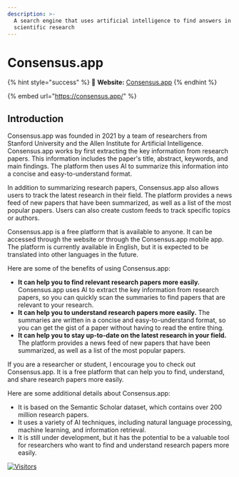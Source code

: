 ```yaml
---
description: >-
  A search engine that uses artificial intelligence to find answers in
  scientific research
---
```


# Consensus.app

{% hint style="success" %}
🔗 **Website:** [Consensus.app](https://consensus.app/)
{% endhint %}

{% embed url="https://consensus.app/" %}

## Introduction

Consensus.app was founded in 2021 by a team of researchers from Stanford University and the Allen Institute for Artificial Intelligence. Consensus.app works by first extracting the key information from research papers. This information includes the paper's title, abstract, keywords, and main findings. The platform then uses AI to summarize this information into a concise and easy-to-understand format.

In addition to summarizing research papers, Consensus.app also allows users to track the latest research in their field. The platform provides a news feed of new papers that have been summarized, as well as a list of the most popular papers. Users can also create custom feeds to track specific topics or authors.

Consensus.app is a free platform that is available to anyone. It can be accessed through the website or through the Consensus.app mobile app. The platform is currently available in English, but it is expected to be translated into other languages in the future.

Here are some of the benefits of using Consensus.app:

* **It can help you to find relevant research papers more easily.** Consensus.app uses AI to extract the key information from research papers, so you can quickly scan the summaries to find papers that are relevant to your research.
* **It can help you to understand research papers more easily.** The summaries are written in a concise and easy-to-understand format, so you can get the gist of a paper without having to read the entire thing.
* **It can help you to stay up-to-date on the latest research in your field.** The platform provides a news feed of new papers that have been summarized, as well as a list of the most popular papers.

If you are a researcher or student, I encourage you to check out Consensus.app. It is a free platform that can help you to find, understand, and share research papers more easily.

Here are some additional details about Consensus.app:

* It is based on the Semantic Scholar dataset, which contains over 200 million research papers.
* It uses a variety of AI techniques, including natural language processing, machine learning, and information retrieval.
* It is still under development, but it has the potential to be a valuable tool for researchers who want to find and understand research papers more easily.

[![Visitors](https://api.visitorbadge.io/api/visitors?path=https%3A%2F%2Fgithub.com%2Fdrshahizan\&labelColor=%23697689\&countColor=%23555555\&style=plastic)](https://visitorbadge.io/status?path=https%3A%2F%2Fgithub.com%2Fdrshahizan)
